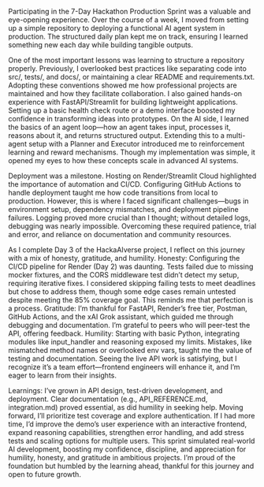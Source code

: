Participating in the 7-Day Hackathon Production Sprint was a valuable and eye-opening experience. Over the course of a week, I moved from setting up a simple repository to deploying a functional AI agent system in production. The structured daily plan kept me on track, ensuring I learned something new each day while building tangible outputs.

One of the most important lessons was learning to structure a repository properly. Previously, I overlooked best practices like separating code into src/, tests/, and docs/, or maintaining a clear README and requirements.txt. Adopting these conventions showed me how professional projects are maintained and how they facilitate collaboration. I also gained hands-on experience with FastAPI/Streamlit for building lightweight applications. Setting up a basic health check route or a demo interface boosted my confidence in transforming ideas into prototypes. On the AI side, I learned the basics of an agent loop—how an agent takes input, processes it, reasons about it, and returns structured output. Extending this to a multi-agent setup with a Planner and Executor introduced me to reinforcement learning and reward mechanisms. Though my implementation was simple, it opened my eyes to how these concepts scale in advanced AI systems.

Deployment was a milestone. Hosting on Render/Streamlit Cloud highlighted the importance of automation and CI/CD. Configuring GitHub Actions to handle deployment taught me how code transitions from local to production. However, this is where I faced significant challenges—bugs in environment setup, dependency mismatches, and deployment pipeline failures. Logging proved more crucial than I thought; without detailed logs, debugging was nearly impossible. Overcoming these required patience, trial and error, and reliance on documentation and community resources.

As I complete Day 3 of the HackaAIverse project, I reflect on this journey with a mix of honesty, gratitude, and humility. Honesty: Configuring the CI/CD pipeline for Render (Day 2) was daunting. Tests failed due to missing mocker fixtures, and the CORS middleware test didn’t detect my setup, requiring iterative fixes. I considered skipping failing tests to meet deadlines but chose to address them, though some edge cases remain untested despite meeting the 85% coverage goal. This reminds me that perfection is a process. Gratitude: I’m thankful for FastAPI, Render’s free tier, Postman, GitHub Actions, and the xAI Grok assistant, which guided me through debugging and documentation. I’m grateful to peers who will peer-test the API, offering feedback. Humility: Starting with basic Python, integrating modules like input_handler and reasoning exposed my limits. Mistakes, like mismatched method names or overlooked env vars, taught me the value of testing and documentation. Seeing the live API work is satisfying, but I recognize it’s a team effort—frontend engineers will enhance it, and I’m eager to learn from their insights.


Learnings: I’ve grown in API design, test-driven development, and deployment. Clear documentation (e.g., API_REFERENCE.md, integration.md) proved essential, as did humility in seeking help. Moving forward, I’ll prioritize test coverage and explore authentication. If I had more time, I’d improve the demo’s user experience with an interactive frontend, expand reasoning capabilities, strengthen error handling, and add stress tests and scaling options for multiple users. This sprint simulated real-world AI development, boosting my confidence, discipline, and appreciation for humility, honesty, and gratitude in ambitious projects. I’m proud of the foundation but humbled by the learning ahead, thankful for this journey and open to future growth.